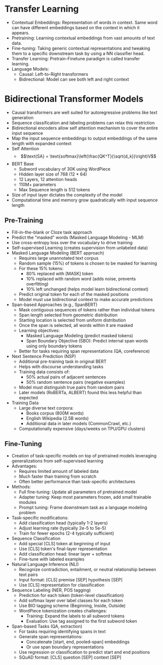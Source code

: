 # Transfer Learning

-   Contextual Embeddings: Representation of words in context. Same word can have different embeddings based on the context in which it appears.
-   Pretraining: Learning contextual embeddings from vast amounts of text data.
-   Fine-tuning: Taking generic contextual representations and tweaking them to a specific downstream task by using a NN classifier head.
-   Transfer Learning: Pretrain-Finetune paradigm is called transfer learning.
-   Language Models:
    -   Causal: Left-to-Right transformers
    -   Bidirectional: Model can see both left and right context

# Bidirectional Transformer Models

-   Causal transformers are well suited for autoregressive problems like text generation
-   Sequence classification and labeling problems can relax this restriction
-   Bidirectional encoders allow self attention mechanism to cover the entire input sequence
-   Map the input sequence embeddings to output embeddings of the same length with expanded context
-   Self Attention
    -   $$\text{SA} = \text{softmax}\left(\frac{QK^T}{\sqrt{d_k}}\right)V$$
-   BERT Base
    -   Subword vocabulary of 30K using WordPiece
    -   Hidden layer size of 768 (12 \* 64)
    -   12 Layers, 12 attention heads
    -   110M+ parameters
    -   Max Sequence length is 512 tokens
-   Size of input layer dictates the complexity of the model
-   Computational time and memory grow quadratically with input sequence length

## Pre-Training

-   Fill-in-the-blank or Cloze task approach
-   Predict the "masked" words (Masked Language Modeling - MLM)
-   Use cross-entropy loss over the vocabulary to drive training
-   Self-supervised Learning (creates supervision from unlabeled data)
-   Masked Language Modeling (BERT approach)
    -   Requires large unannotated text corpus
    -   Random sample (15%) of tokens is chosen to be masked for learning
    -   For these 15% tokens:
        -   80% replaced with [MASK] token
        -   10% replaced with random word (adds noise, prevents overfitting)
        -   10% left unchanged (helps model learn bidirectional context)
    -   Predict original token for each of the masked positions
    -   Model must use bidirectional context to make accurate predictions
-   Span-based Approaches (e.g., SpanBERT)
    -   Mask contiguous sequences of tokens rather than individual tokens
    -   Span length selected from geometric distribution
    -   Starting location is selected from uniform distribution
    -   Once the span is selected, all words within it are masked
    -   Learning objectives:
        -   Masked Language Modeling (predict masked tokens)
        -   Span Boundary Objective (SBO): Predict internal span words using only boundary tokens
    -   Better for tasks requiring span representations (QA, coreference)
-   Next Sentence Prediction (NSP)
    -   Additional pre-training task in original BERT
    -   Helps with discourse understanding tasks
    -   Training data consists of:
        -   50% actual pairs of adjacent sentences
        -   50% random sentence pairs (negative examples)
    -   Model must distinguish true pairs from random pairs
    -   Later models (RoBERTa, ALBERT) found this less helpful than expected
-   Training Data
    -   Large diverse text corpora:
        -   Books corpus (800M words)
        -   English Wikipedia (2.5B words)
        -   Additional data in later models (CommonCrawl, etc.)
    -   Computationally expensive (days/weeks on TPU/GPU clusters)

## Fine-Tuning

-   Creation of task-specific models on top of pretrained models leveraging generalizations from self-supervised learning
-   Advantages:
    -   Requires limited amount of labeled data
    -   Much faster than training from scratch
    -   Often better performance than task-specific architectures
-   Methods:
    -   Full fine-tuning: Update all parameters of pretrained model
    -   Adapter tuning: Keep most parameters frozen, add small trainable modules
    -   Prompt tuning: Frame downstream task as a language modeling problem
-   Task-specific modifications:
    -   Add classification head (typically 1-2 layers)
    -   Adjust learning rate (typically 2e-5 to 5e-5)
    -   Train for fewer epochs (2-4 typically sufficient)
-   Sequence Classification
    -   Add special [CLS] token at beginning of input
    -   Use [CLS] token's final-layer representation
    -   Add classification head: linear layer + softmax
    -   Fine-tune with labeled examples
-   Natural Language Inference (NLI)
    -   Recognize contradiction, entailment, or neutral relationship between text pairs
    -   Input format: [CLS] premise [SEP] hypothesis [SEP]
    -   Use [CLS] representation for classification
-   Sequence Labeling (NER, POS tagging)
    -   Prediction for each token (token-level classification)
    -   Add softmax layer over label classes for each token
    -   Use BIO tagging scheme (Beginning, Inside, Outside)
    -   WordPiece tokenization creates challenges:
        -   Training: Expand the labels to all subword tokens
        -   Evaluation: Use tag assigned to the first subword token
-   Span-based Tasks (QA, extraction)
    -   For tasks requiring identifying spans in text
    -   Generate span representations:
        -   Concatenate [start, end, pooled-span] embeddings
        -   Or use span boundary representations
    -   Use regression or classification to predict start and end positions
    -   SQuAD format: [CLS] question [SEP] context [SEP] 